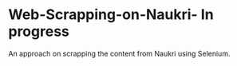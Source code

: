 # Web-Scrapping-on-Naukri- In progress
An approach on scrapping the content from Naukri using Selenium.
